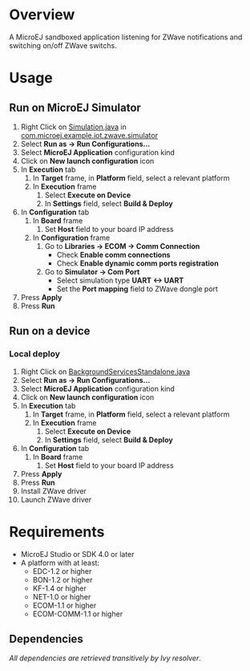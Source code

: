 <!--
	Markdown
	
	Copyright 2016 IS2T. All rights reserved.
	Modification and distribution is permitted under certain conditions.
	Use of this source code is subject to license terms.
-->
# Overview
A MicroEJ sandboxed application listening for ZWave notifications and switching on/off ZWave switchs.

# Usage
## Run on MicroEJ Simulator
1. Right Click on [Simulation.java](/com.microej.example.iot.zwave.simulator/src/main/java/ej/examples/iot/zwave/Simulation.java) in [com.microej.example.iot.zwave.simulator](/com.microej.example.iot.zwave.simulator/)
2. Select **Run as -> Run Configurations...** 
3. Select **MicroEJ Application** configuration kind
4. Click on **New launch configuration** icon
5. In **Execution** tab
	1. In **Target** frame, in **Platform** field, select a relevant platform
	2. In **Execution** frame
		1. Select **Execute on Device**
		2. In **Settings** field, select **Build & Deploy**
6. In **Configuration** tab
	1. In **Board** frame
		1. Set **Host** field to your board IP address
	1. In **Configuration** frame
		1. Go to **Libraries -> ECOM -> Comm Connection**
			* Check **Enable comm connections**
			* Check **Enable dynamic comm ports registration**
		1. Go to **Simulator -> Com Port**
			* Select simulation type **UART <-> UART**
			* Set the **Port mapping** field to ZWave dongle port
7. Press **Apply**
8. Press **Run**

## Run on a device
### Local deploy
1. Right Click on [BackgroundServicesStandalone.java](/com.microej.example.iot.zwave/src/.generated~/.java/__ZWave__/generated/BackgroundServicesStandalone.java)
2. Select **Run as -> Run Configurations...** 
3. Select **MicroEJ Application** configuration kind
4. Click on **New launch configuration** icon
5. In **Execution** tab
	1. In **Target** frame, in **Platform** field, select a relevant platform
	2. In **Execution** frame
		1. Select **Execute on Device**
		2. In **Settings** field, select **Build & Deploy**
6. In **Configuration** tab
	1. In **Board** frame
		1. Set **Host** field to your board IP address
7. Press **Apply**
8. Press **Run**
9. Install ZWave driver
10. Launch ZWave driver

# Requirements
* MicroEJ Studio or SDK 4.0 or later
* A platform with at least:
	* EDC-1.2 or higher
	* BON-1.2 or higher
	* KF-1.4 or higher
	* NET-1.0 or higher
	* ECOM-1.1 or higher
	* ECOM-COMM-1.1 or higher

## Dependencies
_All dependencies are retrieved transitively by Ivy resolver_.